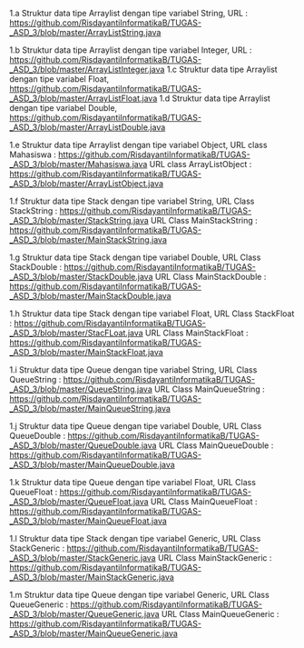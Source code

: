 1.a Struktur data tipe Arraylist dengan tipe variabel String, URL : https://github.com/RisdayantiInformatikaB/TUGAS-_ASD_3/blob/master/ArrayListString.java

1.b Struktur data tipe Arraylist dengan tipe variabel Integer, URL : https://github.com/RisdayantiInformatikaB/TUGAS-_ASD_3/blob/master/ArrayListInteger.java
1.c Struktur data tipe Arraylist dengan tipe variabel Float, https://github.com/RisdayantiInformatikaB/TUGAS-_ASD_3/blob/master/ArrayListFloat.java
1.d Struktur data tipe Arraylist dengan tipe variabel Double, https://github.com/RisdayantiInformatikaB/TUGAS-_ASD_3/blob/master/ArrayListDouble.java

1.e Struktur data tipe Arraylist dengan tipe variabel Object, URL class Mahasiswa : https://github.com/RisdayantiInformatikaB/TUGAS-_ASD_3/blob/master/Mahasiswa.java
 URL class ArrayListObject : https://github.com/RisdayantiInformatikaB/TUGAS-_ASD_3/blob/master/ArrayListObject.java

1.f Struktur data tipe Stack dengan tipe variabel String, URL Class StackString : https://github.com/RisdayantiInformatikaB/TUGAS-_ASD_3/blob/master/StackString.java
 URL Class MainStackString : https://github.com/RisdayantiInformatikaB/TUGAS-_ASD_3/blob/master/MainStackString.java

1.g Struktur data tipe Stack dengan tipe variabel Double, URL Class StackDouble : https://github.com/RisdayantiInformatikaB/TUGAS-_ASD_3/blob/master/StackDouble.java URL Class MainStackDouble : https://github.com/RisdayantiInformatikaB/TUGAS-_ASD_3/blob/master/MainStackDouble.java

1.h Struktur data tipe Stack dengan tipe variabel Float, URL Class StackFloat : https://github.com/RisdayantiInformatikaB/TUGAS-_ASD_3/blob/master/StacFLoat.java
 URL Class MainStackFloat : https://github.com/RisdayantiInformatikaB/TUGAS-_ASD_3/blob/master/MainStackFloat.java

1.i Struktur data tipe Queue dengan tipe variabel String, URL Class QueueString : https://github.com/RisdayantiInformatikaB/TUGAS-_ASD_3/blob/master/QueueString.java
 URL Class MainQueueString : https://github.com/RisdayantiInformatikaB/TUGAS-_ASD_3/blob/master/MainQueueString.java

1.j Struktur data tipe Queue dengan tipe variabel Double, URL Class QueueDouble : https://github.com/RisdayantiInformatikaB/TUGAS-_ASD_3/blob/master/QueueDouble.java
 URL Class MainQueueDouble : https://github.com/RisdayantiInformatikaB/TUGAS-_ASD_3/blob/master/MainQueueDouble.java

1.k Struktur data tipe Queue dengan tipe variabel Float, URL Class QueueFloat : https://github.com/RisdayantiInformatikaB/TUGAS-_ASD_3/blob/master/QueueFloat.java
URL Class MainQueueFloat : https://github.com/RisdayantiInformatikaB/TUGAS-_ASD_3/blob/master/MainQueueFloat.java

1.l Struktur data tipe Stack dengan tipe variabel Generic, URL Class StackGeneric : https://github.com/RisdayantiInformatikaB/TUGAS-_ASD_3/blob/master/StackGeneric.java
 URL Class MainStackGeneric : https://github.com/RisdayantiInformatikaB/TUGAS-_ASD_3/blob/master/MainStackGeneric.java

1.m Struktur data tipe Queue dengan tipe variabel Generic, URL Class QueueGeneric : https://github.com/RisdayantiInformatikaB/TUGAS-_ASD_3/blob/master/QueueGeneric.java
 URL Class MainQueueGeneric : https://github.com/RisdayantiInformatikaB/TUGAS-_ASD_3/blob/master/MainQueueGeneric.java


